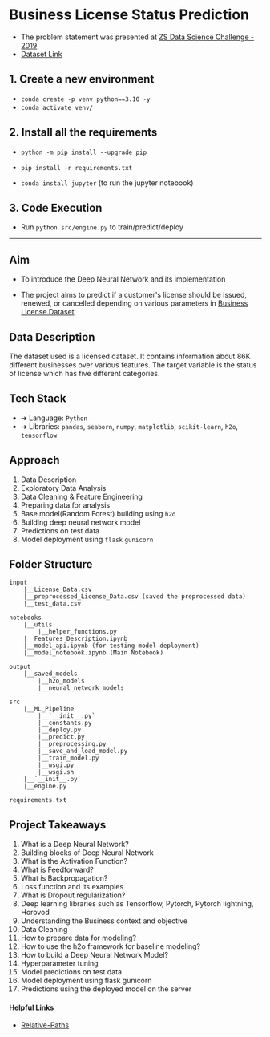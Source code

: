 # Business License Status Prediction

- The problem statement was presented at [ZS Data Science Challenge - 2019](https://www.interviewbit.com/contest/zs-yds-2019/)
- [Dataset Link](https://www.kaggle.com/datasets/samacker77k/classification-of-business-license-status)


## 1. Create a new environment

   - `conda create -p venv python==3.10 -y`
   - `conda activate venv/`

## 2. Install all the requirements

- `python -m pip install --upgrade pip`

- `pip install -r requirements.txt`

- `conda install jupyter` (to run the jupyter notebook)

## 3. Code Execution

   - Run `python src/engine.py` to train/predict/deploy

   
* **

## Aim
- To introduce the Deep Neural Network and its implementation

- The project aims to predict if a customer's license should be issued, renewed, or cancelled depending on various parameters in [Business License Dataset](https://www.kaggle.com/datasets/samacker77k/classification-of-business-license-status)

## Data Description
The dataset used is a licensed dataset. It contains information about 86K different businesses over various features. The target variable is the status of license which has five different categories.

## Tech Stack
- ➔ Language: `Python`
- ➔ Libraries: `pandas`, `seaborn`, `numpy`, `matplotlib`, `scikit-learn`, `h2o`, `tensorflow`

## Approach
1. Data Description
2. Exploratory Data Analysis
3. Data Cleaning & Feature Engineering
4. Preparing data for analysis
5. Base model(Random Forest) building using `h2o`
6. Building deep neural network model
7. Predictions on test data
8. Model deployment using `flask` `gunicorn`


## Folder Structure
```
input
    |__License_Data.csv
    |__preprocessed_License_Data.csv (saved the preprocessed data)
    |__test_data.csv

notebooks
    |__utils
        |__helper_functions.py
    |__Features_Description.ipynb
    |__model_api.ipynb (for testing model deployment)
    |__model_notebook.ipynb (Main Notebook)

output
    |__saved_models
        |__h2o_models
        |__neural_network_models

src
    |__ML_Pipeline
        |__`__init__.py`
        |__constants.py
        |__deploy.py
        |__predict.py
        |__preprocessing.py
        |__save_and_load_model.py
        |__train_model.py
        |__wsgi.py
        |__wsgi.sh
    |__`__init__.py`
    |__engine.py

requirements.txt
```


## Project Takeaways
1. What is a Deep Neural Network?
2. Building blocks of Deep Neural Network
3. What is the Activation Function?
4. What is Feedforward?
5. What is Backpropagation?
6. Loss function and its examples
7. What is Dropout regularization?
8. Deep learning libraries such as Tensorflow, Pytorch, Pytorch lightning, Horovod
9. Understanding the Business context and objective
10. Data Cleaning
11. How to prepare data for modeling?
12. How to use the h2o framework for baseline modeling?
13. How to build a Deep Neural Network Model?
14. Hyperparameter tuning
15. Model predictions on test data
16. Model deployment using flask gunicorn
17. Predictions using the deployed model on the server


#### Helpful Links
- [Relative-Paths](https://towardsdatascience.com/simple-trick-to-work-with-relative-paths-in-python-c072cdc9acb9)